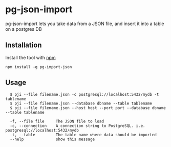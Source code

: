 # pg-json-import

pg-json-import lets you take data from a JSON file, and insert it into a table on a postgres DB

## Installation

Install the tool with [npm](https://npmjs.com)

`npm install -g pg-import-json`

## Usage

```
  $ pji --file filename.json -c postgresql://localhost:5432/mydb -t tablename
  $ pji --file filename.json --database dbname --table tablename
  $ pji --file filename.json --host host --port port --database dbname --table tablename

  -f, --file file     The JSON file to load
  -c, --connection    A connection string to PostgreSQL. i.e. postgresql://localhost:5432/mydb
  -t, --table         The table name where data should be imported
  --help              show this message
```
